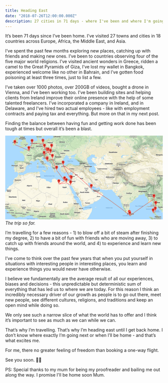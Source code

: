 ```yaml
---
title: Heading East
date: "2018-07-26T12:00:00.000Z"
description: 27 cities in 71 days - where I've been and where I'm going.
---
```


It’s been 71 days since I’ve been home. I’ve visited 27 towns and cities in 18 countries across Europe, Africa, the Middle East, and Asia.

I’ve spent the past few months exploring new places, catching up with friends and making new ones. I’ve been to countries observing four of the five major world religions. I’ve visited ancient wonders in Greece, ridden a camel to the Great Pyramids of Giza, I’ve lost my wallet in Bangkok, experienced welcome like no other in Bahrain, and I’ve gotten food poisoning at least three times, just to list a few.

I’ve taken over 1000 photos, over 200GB of videos, bought a drone in Vienna, and I’ve been working too. I’ve been building sites and helping clients from Ireland improve their online presence with the help of some talented freelancers. I’ve incorporated a company in Ireland, and in Delaware, and I've hired two actual employees - like with employment contracts and paying tax and everything. But more on that in my next post.

Finding the balance between having fun and getting work done has been tough at times but overall it’s been a blast.

![A map of the world showing most of Europe and Asia and part of Africa with a red line showing the author's journey and markers indicating stops on the trip](./map.jpg)
*The trip so far.*

I’m travelling for a few reasons - 1) to blow off a bit of steam after finishing my degree, 2) to have a bit of fun with friends who are moving away, 3) to catch up with friends around the world, and 4) to experience and learn new things.

I’ve come to think over the past few years that when you put yourself in situations with interesting people in interesting places, you learn and experience things you would never have otherwise.

I believe we fundamentally are the average result of all our experiences, biases and decisions - this unpredictable but deterministic sum of everything that has led us to where we are today. For this reason I think an incredibly necessary driver of our growth as people is to go out there, meet new people, see different cultures, religions, and traditions and keep an open mind while doing so.

We only see such a narrow slice of what the world has to offer and I think it’s important to see as much as we can while we can.

That’s why I’m travelling. That’s why I’m heading east until I get back home. I don’t know where exactly I’m going next or when I’ll be home - and that’s what excites me.

For me, there no greater feeling of freedom than booking a one-way flight.

See you soon. 👋🏻

PS: Special thanks to my mum for being my proofreader and bailing me out along the way. I promise I'll be home soon Mum.
